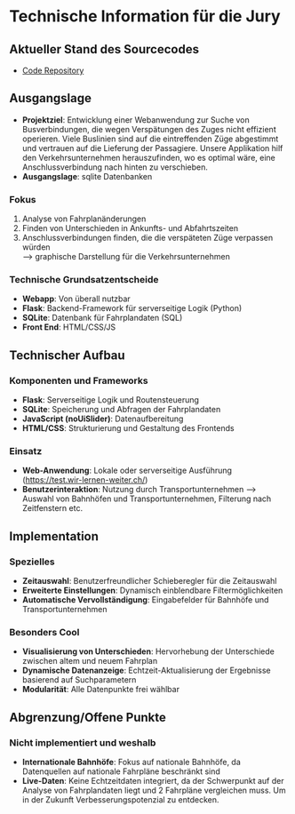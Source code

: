 # Technische Information für die Jury

## Aktueller Stand des Sourcecodes
- [Code Repository](https://github.com/Luca-Mezger/sbb-fahrplan)

## Ausgangslage
- **Projektziel**: Entwicklung einer Webanwendung zur Suche von Busverbindungen, die wegen Verspätungen des Zuges nicht effizient operieren. Viele Buslinien sind auf die eintreffenden Züge abgestimmt und vertrauen auf die Lieferung der Passagiere. Unsere Applikation hilf den Verkehrsunternehmen herauszufinden, wo es optimal wäre, eine Anschlussverbindung nach hinten zu verschieben.
- **Ausgangslage**: sqlite Datenbanken

### Fokus
1. Analyse von Fahrplanänderungen
2. Finden von Unterschieden in Ankunfts- und Abfahrtszeiten
3. Anschlussverbindungen finden, die die verspäteten Züge verpassen würden    
   --> graphische Darstellung für die Verkehrsunternehmen

### Technische Grundsatzentscheide
- **Webapp**: Von überall nutzbar
- **Flask**: Backend-Framework für serverseitige Logik (Python)
- **SQLite**: Datenbank für Fahrplandaten (SQL)
- **Front End**: HTML/CSS/JS

## Technischer Aufbau

### Komponenten und Frameworks
- **Flask**: Serverseitige Logik und Routensteuerung
- **SQLite**: Speicherung und Abfragen der Fahrplandaten
- **JavaScript (noUiSlider)**: Datenaufbereitung
- **HTML/CSS**: Strukturierung und Gestaltung des Frontends

### Einsatz
- **Web-Anwendung**: Lokale oder serverseitige Ausführung (https://test.wir-lernen-weiter.ch/)
- **Benutzerinteraktion**: Nutzung durch Transportunternehmen --> Auswahl von Bahnhöfen und Transportunternehmen, Filterung nach Zeitfenstern etc.

## Implementation

### Spezielles
- **Zeitauswahl**: Benutzerfreundlicher Schieberegler für die Zeitauswahl
- **Erweiterte Einstellungen**: Dynamisch einblendbare Filtermöglichkeiten
- **Automatische Vervollständigung**: Eingabefelder für Bahnhöfe und Transportunternehmen

### Besonders Cool
- **Visualisierung von Unterschieden**: Hervorhebung der Unterschiede zwischen altem und neuem Fahrplan
- **Dynamische Datenanzeige**: Echtzeit-Aktualisierung der Ergebnisse basierend auf Suchparametern
- **Modularität**: Alle Datenpunkte frei wählbar

## Abgrenzung/Offene Punkte

### Nicht implementiert und weshalb
- **Internationale Bahnhöfe**: Fokus auf nationale Bahnhöfe, da Datenquellen auf nationale Fahrpläne beschränkt sind
- **Live-Daten**: Keine Echtzeitdaten integriert, da der Schwerpunkt auf der Analyse von Fahrplandaten liegt und 2 Fahrpläne vergleichen muss. Um in der Zukunft Verbesserungspotenzial zu entdecken.
